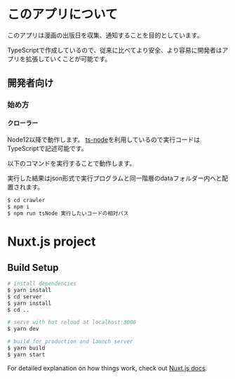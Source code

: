 
# このアプリについて

 このアプリは漫画の出版日を収集、通知することを目的としています。

 TypeScriptで作成しているので、従来に比べてより安全、より容易に開発者はアプリを拡張していくことが可能です。


## 開発者向け

### 始め方

#### クローラー

Node12以降で動作します。
[ts-node](https://github.com/TypeStrong/ts-node)を利用しているので実行コードはTypeScriptで記述可能です。

以下のコマンドを実行することで動作します。

実行した結果はjson形式で実行プログラムと同一階層のdataフォルダー内へと配置されます。

```bash
$ cd crawler
$ npm i
$ npm run tsNode 実行したいコードの相対パス
```

# Nuxt.js project

## Build Setup

```bash
# install dependencies
$ yarn install
$ cd server
$ yarn install
$ cd ..

# serve with hot reload at localhost:3000
$ yarn dev

# build for production and launch server
$ yarn build
$ yarn start
```

For detailed explanation on how things work, check out [Nuxt.js docs](https://nuxtjs.org).
